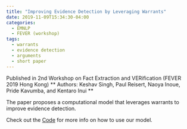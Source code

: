 ```yaml
---
title: "Improving Evidence Detection by Leveraging Warrants"
date: 2019-11-09T15:34:30-04:00
categories:
  - EMNLP
  - FEVER (workshop)
tags:
  - warrants
  - evidence detection
  - arguments
  - short paper
---
```


Published in 2nd Workshop on Fact Extraction and VERification (FEVER 2019 Hong Kong)
** Authors: Keshav Singh, Paul Reisert, Naoya Inoue, Pride Kavumba, and Kentaro Inui **

The paper proposes a computational model that leverages warrants to improve evidence detection. 

Check out the [Code][warrants-code] for more info on how to use our model.

[warrants-code]: https://github.com/cl-tohoku/xx
